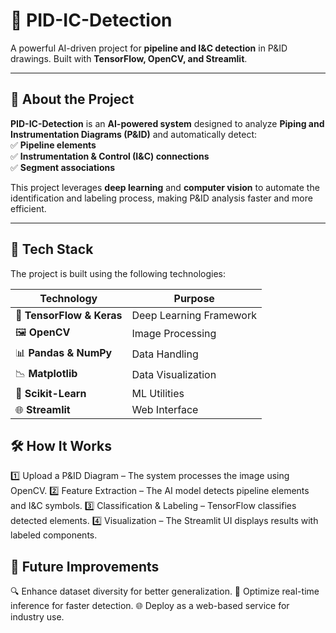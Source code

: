 # 🚀 PID-IC-Detection  

A powerful AI-driven project for **pipeline and I&C detection** in P&ID drawings. Built with **TensorFlow, OpenCV, and Streamlit**.  

---

## 📌 About the Project  
**PID-IC-Detection** is an **AI-powered system** designed to analyze **Piping and Instrumentation Diagrams (P&ID)** and automatically detect:  
✅ **Pipeline elements**  
✅ **Instrumentation & Control (I&C) connections**  
✅ **Segment associations**  

This project leverages **deep learning** and **computer vision** to automate the identification and labeling process, making P&ID analysis faster and more efficient.  

---

## 🔧 Tech Stack  
The project is built using the following technologies:  

| **Technology**  | **Purpose**  |
|---------------|-------------|
| 🧠 **TensorFlow & Keras** | Deep Learning Framework |
| 🖼 **OpenCV** | Image Processing |
| 📊 **Pandas & NumPy** | Data Handling |
| 📉 **Matplotlib** | Data Visualization |
| 🎯 **Scikit-Learn** | ML Utilities |
| 🌐 **Streamlit** | Web Interface |


## 🛠 How It Works
1️⃣ Upload a P&ID Diagram – The system processes the image using OpenCV.
2️⃣ Feature Extraction – The AI model detects pipeline elements and I&C symbols.
3️⃣ Classification & Labeling – TensorFlow classifies detected elements.
4️⃣ Visualization – The Streamlit UI displays results with labeled components.

## 🔮 Future Improvements
🔍 Enhance dataset diversity for better generalization.
🚀 Optimize real-time inference for faster detection.
🌐 Deploy as a web-based service for industry use.
